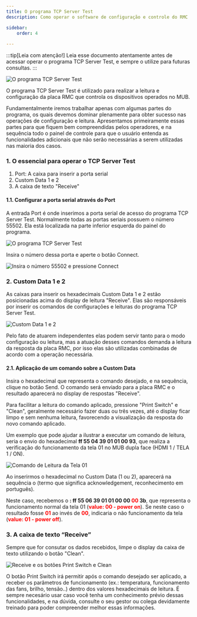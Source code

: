 ```yaml
---
title: O programa TCP Server Test
description: Como operar o software de configuração e controle do RMC

sidebar:
    order: 4
 
---
```


[comment]: <> (Documentação online para o aplicativo Interface de Comando Eletromidia)
[comment]: <> (Criado por Alexandre de Abreu - alexandre.abreu@eletromidia.com.br)
[comment]: <> (Data : 17/06/2024)

:::tip[Leia com atenção!]
Leia esse documento atentamente antes de acessar operar o programa TCP Server Test, e sempre o utilize para futuras consultas.
:::

![O programa TCP Server Test](https://i.imgur.com/UUs6bob.png)
 
 O programa TCP Server Test é utilizado para realizar a leitura e configuração da placa RMC que controla os dispositivos operados no MUB.

Fundamentalmente iremos trabalhar apenas com algumas partes do programa, os quais devemos dominar plenamente para obter sucesso nas operações de configuração e leitura. Apresentamos primeiramente essas partes para que fiquem bem compreendidas pelos operadores, e na sequência todo o painel de controle para que o usuário entenda as funcionalidades adicionais que não serão necessárias a serem utilizadas nas maioria dos casos.

### 1. O essencial para operar o TCP Server Test

1. Port: A caixa para inserir a porta serial
2. Custom Data 1 e 2
3. A caixa de texto "Receive"


#### 1.1. Configurar a porta serial através do Port 

A entrada Port é onde inserimos a porta serial de acesso do programa TCP Server Test. Normalmente todas as portas seriais possuem o número 55502. Ela está localizada na parte inferior esquerda do painel do programa.

![O programa TCP Server Test](https://i.imgur.com/pqFRuaw.png)

Insira o número dessa porta e aperte o botão Connect.

![Insira o número 55502 e pressione Connect](https://i.imgur.com/fcuLYA9.jpeg)


### 2. Custom Data 1 e 2

As caixas para inserir os hexadecimais Custom Data 1 e 2 estão posicionadas acima do display de leitura "Receive". Elas são responsáveis por inserir os comandos de configurações e leituras do programa TCP Server Test.

![Custom Data 1 e 2](https://i.imgur.com/dTv9Ena.jpeg)

Pelo fato de atuarem independentes elas podem servir tanto para o modo configuração ou leitura, mas a atuação desses comandos demanda a leitura da resposta da placa RMC, por isso elas são utilizadas combinadas de acordo com a operação necessária.

#### 2.1. Aplicação de um comando sobre a Custom Data

Insira o hexadecimal que representa o comando desejado, e na sequência, clique no botão Send. O comando será enviado para a placa RMC e o resultado aparecerá no display de respostas "Receive". 

Para facilitar a leitura do comando aplicado, pressione "Print Switch" e "Clean", geralmente necessário fazer duas ou três vezes, até o display ficar limpo e sem nenhuma leitura, favorecendo a visualização da resposta do novo comando aplicado.

Um exemplo que pode ajudar a ilustrar a executar um comando de leitura, seria o envio do hexadecimal <b>ff 55 04 39 01 01 00 93</b>, que realiza a verificação do funcionamento da tela 01 no MUB dupla face (HDMI 1 / TELA 1 / ON).

![Comando de Leitura da Tela 01](https://i.imgur.com/AyN8kVD.jpeg)

Ao inserirmos o hexadecimal no Custom Data (1 ou 2), aparecerá na sequência o <ACK> (termo que significa acknowledgement, reconhecimento em português).

Neste caso, recebemos o <b><ACK>: ff 55 06 39 01 01 00 00 <b><font color="red">00</font></b>
 3b</b>, que representa o funcionamento normal da tela 01 (<b><font color="red">value: 00 - power on</font></b>). Se neste caso o resultado fosse <b><font color="red">01</font></b> ao invés de <b><font color="red">00</font></b>, indicaria o não funcionamento da tela (<b><font color="red">value: 01 - power off</font></b>).

### 3. A caixa de texto “Receive”

Sempre que for consutar os dados recebidos, limpe o display da caixa de texto utilizando o botão "Clean". 

![Receive e os botões Print Switch e Clean](https://i.imgur.com/zpN2PCA.jpeg)

O botão Print Switch irá permitir após o comando desejado ser aplicado, a receber os parâmetros de funcionamento (ex.: temperatura, funcionamento das fans, brilho, tensão..) dentro dos valores hexadecimais de leitura. É sempre necesário usar caso você tenha um conhecimento prévio dessas funcionalidades, e na dúvida, consulte o seu gestor ou colega devidamente treinado para poder compreender melhor essas informações.


